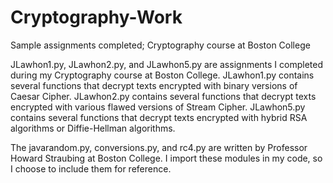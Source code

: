 # Cryptography-Work
Sample assignments completed; Cryptography course at Boston College

JLawhon1.py, JLawhon2.py, and JLawhon5.py are assignments I completed during my Cryptography course at Boston College. 
JLawhon1.py contains several functions that decrypt texts encrypted with binary versions of Caesar Cipher. 
JLawhon2.py contains several functions that decrypt texts encrypted with various flawed versions of Stream Cipher.
JLawhon5.py contains several functions that decrypt texts encrypted with hybrid RSA algorithms or Diffie-Hellman algorithms.

The javarandom.py, conversions.py, and rc4.py are written by Professor Howard Straubing at Boston College. 
I import these modules in my code, so I choose to include them for reference. 
